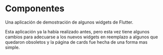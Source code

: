 # Componentes

Una aplicación de demostración de algunos widgets de Flutter.


Esta aplicación ya la había realizado antes, pero esta vez tiene algunos cambios para adecuarse a los nuevos widgets en reemplazo a algunos que quedaron obsoletos y la página de cards fue hecha de una forma mas simple.
